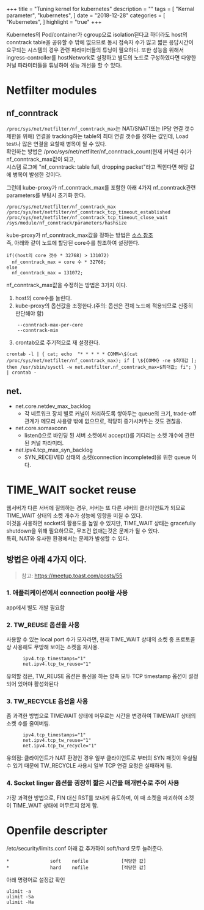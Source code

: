 +++
title = "Tuning kernel for kubernetes"
description = ""
tags = [
    "Kernal parameter",
    "kubernetes",
]
date = "2018-12-28"
categories = [
    "Kubernetes",
]
highlight = "true"
+++

Kubernetes의 Pod/container가 cgroup으로 isolation된다고 하더라도 host의 conntrack table을 공유할 수 밖에 없으므로 
동시 접속자 수가 많고 짧은 응답시간이 요구되는 시스템의 경우 관련 파라미터들의 튜닝이 필요하다.
또한 성능을 위해서 ingress-controller를 hostNetwork로 설정하고 별도의 노드로 구성하였다면 다양한 커널 파라미터들을 튜닝하여 성능 개선을 할 수 있다.
  
# Netfilter modules
## nf_conntrack
`/proc/sys/net/netfilter/nf_conntrack_max`는 NAT/SNAT(또는 IP당 연결 갯수 제한을 위해) 연결을 tracking하는 
table의 최대 연결 갯수를 정하는 값인데, Load test나 많은 연결을 요할때 병목이 될 수 있다.  
확인하는 방법은 /proc/sys/net/netfilter/nf_conntrack_count(현재 커넥션 수)가 nf_conntrack_max값이 되고,  
시스템 로그에 "nf_conntrack: table full, dropping packet"라고 찍힌다면 해당 값에 병목이 발생한 것이다.  
  
  
그런데 kube-proxy가 nf_conntrack_max를 포함한 아래 4가지 nf_conntrack관련 parameters를 부팅시 초기화 한다.
```
/proc/sys/net/netfilter/nf_conntrack_max
/proc/sys/net/netfilter/nf_conntrack_tcp_timeout_established
/proc/sys/net/netfilter/nf_conntrack_tcp_timeout_close_wait
/sys/module/nf_conntrack/parameters/hashsize
```
kube-proxy가 nf_conntrack_max값을 정하는 방법은 [소스 참조](https://github.com/kubernetes/kubernetes/blob/8de1569ddae62e8fab559fe6bd210a5d6100a277/cmd/kube-proxy/app/server.go#L657)  
즉, 아래와 같이 노드에 할당된 core수를 참조하여 설정한다.
```
if((host의 core 갯수 * 32768) > 131072)
  nf_conntrack_max = core 수 * 32768;
else
  nf_conntrack_max = 131072;
```
nf_conntrack_max값을 수정하는 방법은 3가지 이다.
1. host의 core수를 늘린다.
2. kube-proxy의 옵션값을 조정한다.(주의: 옵션은 전체 노드에 적용되므로 신중히 판단해야 함)
```
    --conntrack-max-per-core
    --conntrack-min
```
3. crontab으로 주기적으로 재 설정한다.
```
crontab -l | { cat; echo  "* * * * * COMM=\$(cat /proc/sys/net/netfilter/nf_conntrack_max); if [ \${COMM} -ne $최대값 ]; then /usr/sbin/sysctl -w net.netfilter.nf_conntrack_max=$최대값; fi"; } | crontab -
```

## net.
- net.core.netdev_max_backlog
	- 각 네트워크 장치 별로 커널이 처리하도록 쌓아두는 queue의 크기, trade-off 관계가 메모리 사용량 밖에 없으므로, 적당히 증가시켜두는 것도 괜찮음.
- net.core.somaxconn
	- listen()으로 바인딩 된 서버 소켓에서 accept()를 기다리는 소켓 개수에 관련된 커널 파라미터.
- net.ipv4.tcp_max_syn_backlog
	- SYN_RECEIVED 상태의 소켓(connection incompleted)을 위한 queue 이다.

# TIME_WAIT socket reuse

웹서버가 다른 서버에 질의하는 경우, 서버는 또 다른 서버의 클라이언트가 되므로 TIME_WAIT 상태의 소켓 개수가 성능에 영향을 미칠 수 있다.  
이것을 사용하면 socket의 활용도를 높일 수 있지만, TIME_WAIT 상태는 gracefully shutdown을 위해 필요하므로, 무조건 없애는것은 문제가 될 수 있다.  
특히, NAT와 유사한 환경에서는 문제가 발생할 수 있다.  

## 방법은 아래 4가지 이다.

> 참고: https://meetup.toast.com/posts/55

### 1. 애플리케이션에서 connection pool을 사용
app에서 별도 개발 필요함
### 2. TW_REUSE 옵션을 사용
사용할 수 있는 local port 수가 모자라면, 현재 TIME_WAIT 상태의 소켓 중 프로토콜상 사용해도 무방해 보이는 소켓을 재사용.
```
      ipv4.tcp_timestamps="1"
      net.ipv4.tcp_tw_reuse="1"
```
유의할 점은, TW_REUSE 옵션은 통신을 하는 양측 모두 TCP timestamp 옵션이 설정되어 있어야 활성화된다

### 3. TW_RECYCLE 옵션을 사용
좀 과격한 방법으로 TIMEWAIT 상태에 머무르는 시간을 변경하여 TIMEWAIT 상태의 소켓 수를 줄여버림.
```
      ipv4.tcp_timestamps="1"
      net.ipv4.tcp_tw_reuse="1"
      net.ipv4.tcp_tw_recycle="1"
```
유의점: 클라이언트가 NAT 환경인 경우 일부 클라이언트로 부터의 SYN 패킷이 유실될 수 있기 때문에 TW_RECYCLE 사용시 일부 TCP 연결 요청은 실패하게 됨.

### 4. Socket linger 옵션을 굉장히 짧은 시간을 매개변수로 주어 사용
가장 과격한 방법으로, FIN 대신 RST를 보내게 유도하며, 이 때 소켓을 파괴하여 소켓이 TIME_WAIT 상태에 머무르지 않게 함.

# Openfile descripter
/etc/security/limits.conf 아래 값 추가하여 soft/hard 모두 늘려준다.
```
*               soft    nofile            [적당한 값]
*               hard    nofile            [적당한 값]
```
아래 명령어로 설정값 확인
```
ulimit -a
ulimit -Sa
ulimit -Ha
```
